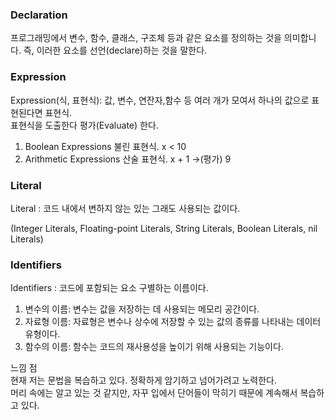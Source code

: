 ### Declaration
프로그래밍에서 변수, 함수, 클래스, 구조체 등과 같은 요소를 정의하는 것을 의미합니다. 즉, 이러한 요소를 선언(declare)하는 것을 말한다.

### Expression
Expression(식, 표현식):  값, 변수, 연잔자,함수 등 여러 개가 모여서 하나의 값으로 표현된다면 표현식.<br>
표현식을 도출한다 평가(Evaluate) 한다.<br>

1. Boolean Expressions 불린 표현식.       x < 10
2. Arithmetic Expressions 산술 표현식.   x + 1 →(평가) 9

### Literal
Literal : 코드 내에서 변하지 않는 있는 그래도 사용되는 값이다.<br>

(Integer Literals, Floating-point Literals,  String Literals,  Boolean Literals, nil Literals)

### Identifiers
Identifiers : 코드에 포함되는 요소 구별하는 이름이다.<br>

1. 변수의 이름: 변수는 값을 저장하는 데 사용되는 메모리 공간이다.<br>
2. 자료형 이름: 자료형은 변수나 상수에 저장할 수 있는 값의 종류를 나타내는 데이터 유형이다.<br>
3. 함수의 이름: 함수는 코드의 재사용성을 높이기 위해 사용되는 기능이다.<br>

느낌 점<br>
현재 저는 문법을 복습하고 있다. 정확하게 암기하고 넘어가려고 노력한다.<br>
머리 속에는 알고 있는 것 같지만, 자꾸 입에서 단어들이 막히기 때문에 계속해서 복습하고 있다.
